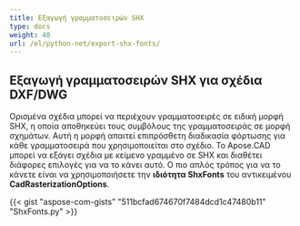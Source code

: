 ```yaml
---
title: Εξαγωγή γραμματοσειρών SHX
type: docs
weight: 40
url: /el/python-net/export-shx-fonts/
---
```


## **Εξαγωγή γραμματοσειρών SHX για σχέδια DXF/DWG**

Ορισμένα σχέδια μπορεί να περιέχουν γραμματοσειρές σε ειδική μορφή SHX, η οποία αποθηκεύει τους συμβόλους της γραμματοσειράς σε μορφή σχημάτων. Αυτή η μορφή απαιτεί επιπρόσθετη διαδικασία φόρτωσης για κάθε γραμματοσειρά που χρησιμοποιείται στο σχέδιο. Το Apose.CAD μπορεί να εξάγει σχέδια με κείμενο γραμμένο σε SHX και διαθέτει διάφορες επιλογές για να το κάνει αυτό. Ο πιο απλός τρόπος για να το κάνετε είναι να χρησιμοποιήσετε την 
**ιδιότητα ShxFonts** του αντικειμένου 
**CadRasterizationOptions**.

{{< gist "aspose-com-gists" "511bcfad674670f7484dcd1c47480b11" "ShxFonts.py" >}}
